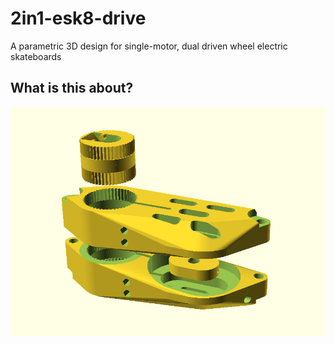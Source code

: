 # 2in1-esk8-drive
A parametric 3D design for single-motor, dual driven wheel electric skateboards

## What is this about?

![The whole thing](images/all.png)
